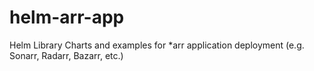 # helm-arr-app
Helm Library Charts and examples for *arr application deployment (e.g. Sonarr, Radarr, Bazarr, etc.)
